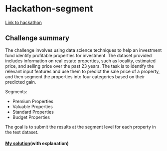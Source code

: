 # Hackathon-segment

[Link to hackathon](https://machinehack.com/hackathons/the_great_real_estate_data_challenge/overview)

## Challenge summary

The challenge involves using data science techniques to help an investment fund identify profitable properties for investment. The dataset provided includes information on real estate properties, such as locality, estimated price, and selling price over the past 23 years. The task is to identify the relevant input features and use them to predict the sale price of a property, and then segment the properties into four categories based on their predicted gain. 

Segments:
* Premium Properties
* Valuable Properties
* Standard Properties
* Budget Properties

The goal is to submit the results at the segment level for each property in the test dataset.

#### [My solution]()(with explanation)

